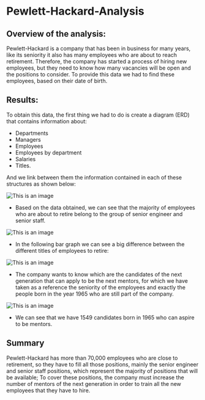 # Pewlett-Hackard-Analysis

## Overview of the analysis: 

Pewlett-Hackard is a company that has been in business for many years, like its seniority it also has many employees who are about to reach retirement. Therefore, the company has started a process of hiring new employees, but they need to know how many vacancies will be open and the positions to consider.
To provide this data we had to find these employees, based on their date of birth.

## Results:

To obtain this data, the first thing we had to do is create a diagram (ERD) that contains information about:
- Departments
- Managers
- Employees
- Employees by department
- Salaries
- Titles.

And we link between them the information contained in each of these structures as shown below:

![This is an image](https://i.pinimg.com/originals/79/9d/a9/799da9dbceb1b62bc2dfbe4c24c38b41.png)

- Based on the data obtained, we can see that the majority of employees who are about to retire belong to the group of senior engineer and senior staff.

![This is an image](https://i.pinimg.com/originals/4e/88/3b/4e883bd8d8db1e755d5d5497196a2cc6.png)

- In the following bar graph we can see a big difference between the different titles of employees to retire:

![This is an image](https://i.pinimg.com/originals/d8/c1/07/d8c107e40baa5b360db1dd618342e80a.png)

- The company wants to know which are the candidates of the next generation that can apply to be the next mentors, for which we have taken as a reference the seniority of the employees and exactly the people born in the year 1965 who are still part of the company.

![This is an image](https://i.pinimg.com/originals/30/47/98/3047987feb5aafbd8af696ffe7aec059.png)

- We can see that we have 1549 candidates born in 1965 who can aspire to be mentors.

## Summary

Pewlett-Hackard has more than 70,000 employees who are close to retirement, so they have to fill all those positions, mainly the senior engineer and senior staff positions, which represent the majority of positions that will be available; To cover these positions, the company must increase the number of mentors of the next generation in order to train all the new employees that they have to hire.


